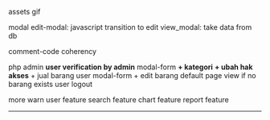 assets
    gif

modal
    edit-modal: javascript transition to edit
    view_modal: take data from db
    
comment-code coherency

php
    admin
        **user verification by admin**
        modal-form
            **+ kategori**
            **+ ubah hak akses**
            + jual barang
    user
        modal-form
            + edit barang
    default page view if no barang exists
    user logout

more
    warn user feature
    search feature
    chart feature
    report feature

-----------------------------


